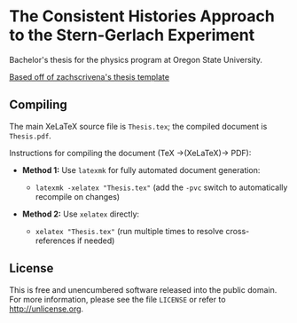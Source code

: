 # The Consistent Histories Approach to the Stern-Gerlach Experiment

Bachelor's thesis for the physics program at Oregon State University.

[Based off of zachscrivena's thesis template](https://github.com/zachscrivena/simple-thesis-dissertation)

## Compiling

The main XeLaTeX source file is `Thesis.tex`; the compiled document is `Thesis.pdf`.

Instructions for compiling the document (TeX &rarr;(XeLaTeX)&rarr; PDF):

- **Method 1:** Use `latexmk` for fully automated document generation:
	- `latexmk -xelatex "Thesis.tex"`
	(add the `-pvc` switch to automatically recompile on changes)

- **Method 2:** Use `xelatex` directly:
	- `xelatex "Thesis.tex"`
	(run multiple times to resolve cross-references if needed)

## License

This is free and unencumbered software released into the public domain.
For more information, please see the file `LICENSE` or refer to <http://unlicense.org>.

